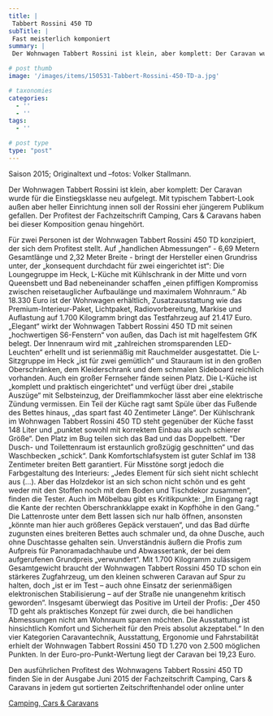 ```yaml
---
title: |
 Tabbert Rossini 450 TD
subTitle: |
 Fast meisterlich komponiert
summary: |
 Der Wohnwagen Tabbert Rossini ist klein, aber komplett: Der Caravan wurde für die Einstiegsklasse neu aufgelegt. Mit typischem Tabbert-Look außen, aber heller Einrichtung innen soll der Rossini eher jüngerem Publikum gefallen. Der Profitest der Fachzeitschrift Camping, Cars & Caravans haben bei dieser Komposition genau hingehört.

# post thumb
image: '/images/items/150531-Tabbert-Rossini-450-TD-a.jpg'

# taxonomies
categories: 
  - ''
  - ''
tags:
  - ''

# post type
type: "post"
---
```


Saison 2015; Originaltext und –fotos: Volker Stallmann.  

Der Wohnwagen Tabbert Rossini ist klein, aber komplett: Der Caravan wurde für die Einstiegsklasse neu aufgelegt. Mit typischem Tabbert-Look außen aber heller Einrichtung innen soll der Rossini eher jüngerem Publikum gefallen. Der Profitest der Fachzeitschrift Camping, Cars & Caravans haben bei dieser Komposition genau hingehört.  

Für zwei Personen ist der Wohnwagen Tabbert Rossini 450 TD konzipiert, der sich dem Profitest stellt. Auf „handlichen Abmessungen“ - 6,69 Metern Gesamtlänge und 2,32 Meter Breite - bringt der Hersteller einen Grundriss unter, der „konsequent durchdacht für zwei eingerichtet ist“: Die Loungegruppe im Heck, L-Küche mit Kühlschrank in der Mitte und vorn Queensbett und Bad nebeneinander schaffen „einen pfiffigen Kompromiss zwischen reisetauglicher Aufbaulänge und maximalem Wohnraum.“ Ab 18.330 Euro ist der Wohnwagen erhältlich, Zusatzausstattung wie das Premium-Interieur-Paket, Lichtpaket, Radiovorbereitung, Markise und Auflastung auf 1.700 Kilogramm bringt das Testfahrzeug auf 21.417 Euro. „Elegant“ wirkt der Wohnwagen Tabbert Rossini 450 TD mit seinen „hochwertigen S6-Fenstern“ von außen, das Dach ist mit hagelfestem GfK belegt. Der Innenraum wird mit „zahlreichen stromsparenden LED-Leuchten“ erhellt und ist serienmäßig mit Rauchmelder ausgestattet. Die L-Sitzgruppe im Heck „ist für zwei gemütlich“ und Stauraum ist in den großen Oberschränken, dem Kleiderschrank und dem schmalen Sideboard reichlich vorhanden. Auch ein großer Fernseher fände seinen Platz. Die L-Küche ist „komplett und praktisch eingerichtet“ und verfügt über drei „stabile Auszüge“ mit Selbsteinzug, der Dreiflammkocher lässt aber eine elektrische Zündung vermissen. Ein Teil der Küche ragt samt Spüle über das Fußende des Bettes hinaus, „das spart fast 40 Zentimeter Länge“. Der Kühlschrank im Wohnwagen Tabbert Rossini 450 TD steht gegenüber der Küche fasst 148 Liter und „punktet sowohl mit korrektem Einbau als auch schierer Größe“. Den Platz im Bug teilen sich das Bad und das Doppelbett. "Der Dusch- und Toilettenraum ist erstaunlich großzügig geschnitten“ und das Waschbecken „schick“. Dank Komfortschlafsystem ist guter Schlaf im 138 Zentimeter breiten Bett garantiert. Für Misstöne sorgt jedoch die Farbgestaltung des Interieurs: „Jedes Element für sich sieht nicht schlecht aus (…). Aber das Holzdekor ist an sich schon nicht schön und es geht weder mit den Stoffen noch mit dem Boden und Tischdekor zusammen“, finden die Tester. Auch im Möbelbau gibt es Kritikpunkte: „Im Eingang ragt die Kante der rechten Oberschrankklappe exakt in Kopfhöhe in den Gang.“ Die Lattenroste unter dem Bett lassen sich nur halb öffnen, ansonsten „könnte man hier auch größeres Gepäck verstauen“, und das Bad dürfte zugunsten eines breiteren Bettes auch schmaler und, da ohne Dusche, auch ohne Duschtasse gehalten sein. Unverständnis äußern die Profis zum Aufpreis für Panoramadachhaube und Abwassertank, der bei dem aufgerufenen Grundpreis „verwundert“. Mit 1.700 Kilogramm zulässigem Gesamtgewicht braucht der Wohnwagen Tabbert Rossini 450 TD schon ein stärkeres Zugfahrzeug, um den kleinen schweren Caravan auf Spur zu halten, doch „ist er im Test – auch ohne Einsatz der serienmäßigen elektronischen Stabilisierung – auf der Straße nie unangenehm kritisch geworden“. Insgesamt überwiegt das Positive im Urteil der Profis: „Der 450 TD geht als praktisches Konzept für zwei durch, die bei handlichen Abmessungen nicht am Wohnraum sparen möchten. Die Ausstattung ist hinsichtlich Komfort und Sicherheit für den Preis absolut akzeptabel.“ In den vier Kategorien Caravantechnik, Ausstattung, Ergonomie und Fahrstabilität erhielt der Wohnwagen Tabbert Rossini 450 TD 1.270 von 2.500 möglichen Punkten. In der Euro-pro-Punkt-Wertung liegt der Caravan bei 19,23 Euro.  

Den ausführlichen Profitest des Wohnwagens Tabbert Rossini 450 TD finden Sie in der Ausgabe Juni 2015 der Fachzeitschrift Camping, Cars & Caravans in jedem gut sortierten Zeitschriftenhandel oder online unter  

[Camping, Cars & Caravans](http://www.camping-cars-caravans.de)  